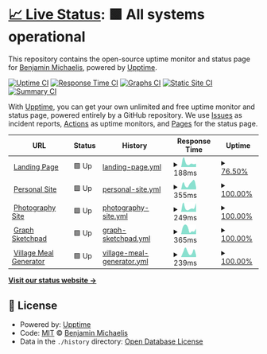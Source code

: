 # [📈 Live Status](https://status.michaelis.net): <!--live status--> **🟩 All systems operational**

This repository contains the open-source uptime monitor and status page for [Benjamin Michaelis](benjamin.michaelis.net), powered by [Upptime](https://github.com/upptime/upptime).

[![Uptime CI](https://github.com/BenjaminMichaelis/SiteMonitor/workflows/Uptime%20CI/badge.svg)](https://github.com/BenjaminMichaelis/SiteMonitor/actions?query=workflow%3A%22Uptime+CI%22)
[![Response Time CI](https://github.com/BenjaminMichaelis/SiteMonitor/workflows/Response%20Time%20CI/badge.svg)](https://github.com/BenjaminMichaelis/SiteMonitor/actions?query=workflow%3A%22Response+Time+CI%22)
[![Graphs CI](https://github.com/BenjaminMichaelis/SiteMonitor/workflows/Graphs%20CI/badge.svg)](https://github.com/BenjaminMichaelis/SiteMonitor/actions?query=workflow%3A%22Graphs+CI%22)
[![Static Site CI](https://github.com/BenjaminMichaelis/SiteMonitor/workflows/Static%20Site%20CI/badge.svg)](https://github.com/BenjaminMichaelis/SiteMonitor/actions?query=workflow%3A%22Static+Site+CI%22)
[![Summary CI](https://github.com/BenjaminMichaelis/SiteMonitor/workflows/Summary%20CI/badge.svg)](https://github.com/BenjaminMichaelis/SiteMonitor/actions?query=workflow%3A%22Summary+CI%22)

With [Upptime](https://upptime.js.org), you can get your own unlimited and free uptime monitor and status page, powered entirely by a GitHub repository. We use [Issues](https://github.com/BenjaminMichaelis/SiteMonitor/issues) as incident reports, [Actions](https://github.com/BenjaminMichaelis/SiteMonitor/actions) as uptime monitors, and [Pages](https://status.michaelis.net) for the status page.

<!--start: status pages-->
<!-- This summary is generated by Upptime (https://github.com/upptime/upptime) -->
<!-- Do not edit this manually, your changes will be overwritten -->
<!-- prettier-ignore -->
| URL | Status | History | Response Time | Uptime |
| --- | ------ | ------- | ------------- | ------ |
| <img alt="" src="https://icons.duckduckgo.com/ip3/benjamin.michaelis.net.ico" height="13"> [Landing Page](https://benjamin.michaelis.net/) | 🟩 Up | [landing-page.yml](https://github.com/BenjaminMichaelis/SiteMonitor/commits/HEAD/history/landing-page.yml) | <details><summary><img alt="Response time graph" src="./graphs/landing-page/response-time-week.png" height="20"> 188ms</summary><br><a href="https://status.michaelis.net/history/landing-page"><img alt="Response time 194" src="https://img.shields.io/endpoint?url=https%3A%2F%2Fraw.githubusercontent.com%2FBenjaminMichaelis%2FSiteMonitor%2FHEAD%2Fapi%2Flanding-page%2Fresponse-time.json"></a><br><a href="https://status.michaelis.net/history/landing-page"><img alt="24-hour response time 115" src="https://img.shields.io/endpoint?url=https%3A%2F%2Fraw.githubusercontent.com%2FBenjaminMichaelis%2FSiteMonitor%2FHEAD%2Fapi%2Flanding-page%2Fresponse-time-day.json"></a><br><a href="https://status.michaelis.net/history/landing-page"><img alt="7-day response time 188" src="https://img.shields.io/endpoint?url=https%3A%2F%2Fraw.githubusercontent.com%2FBenjaminMichaelis%2FSiteMonitor%2FHEAD%2Fapi%2Flanding-page%2Fresponse-time-week.json"></a><br><a href="https://status.michaelis.net/history/landing-page"><img alt="30-day response time 188" src="https://img.shields.io/endpoint?url=https%3A%2F%2Fraw.githubusercontent.com%2FBenjaminMichaelis%2FSiteMonitor%2FHEAD%2Fapi%2Flanding-page%2Fresponse-time-month.json"></a><br><a href="https://status.michaelis.net/history/landing-page"><img alt="1-year response time 174" src="https://img.shields.io/endpoint?url=https%3A%2F%2Fraw.githubusercontent.com%2FBenjaminMichaelis%2FSiteMonitor%2FHEAD%2Fapi%2Flanding-page%2Fresponse-time-year.json"></a></details> | <details><summary><a href="https://status.michaelis.net/history/landing-page">76.50%</a></summary><a href="https://status.michaelis.net/history/landing-page"><img alt="All-time uptime 56.01%" src="https://img.shields.io/endpoint?url=https%3A%2F%2Fraw.githubusercontent.com%2FBenjaminMichaelis%2FSiteMonitor%2FHEAD%2Fapi%2Flanding-page%2Fuptime.json"></a><br><a href="https://status.michaelis.net/history/landing-page"><img alt="24-hour uptime 100.00%" src="https://img.shields.io/endpoint?url=https%3A%2F%2Fraw.githubusercontent.com%2FBenjaminMichaelis%2FSiteMonitor%2FHEAD%2Fapi%2Flanding-page%2Fuptime-day.json"></a><br><a href="https://status.michaelis.net/history/landing-page"><img alt="7-day uptime 76.50%" src="https://img.shields.io/endpoint?url=https%3A%2F%2Fraw.githubusercontent.com%2FBenjaminMichaelis%2FSiteMonitor%2FHEAD%2Fapi%2Flanding-page%2Fuptime-week.json"></a><br><a href="https://status.michaelis.net/history/landing-page"><img alt="30-day uptime 25.56%" src="https://img.shields.io/endpoint?url=https%3A%2F%2Fraw.githubusercontent.com%2FBenjaminMichaelis%2FSiteMonitor%2FHEAD%2Fapi%2Flanding-page%2Fuptime-month.json"></a><br><a href="https://status.michaelis.net/history/landing-page"><img alt="1-year uptime 10.94%" src="https://img.shields.io/endpoint?url=https%3A%2F%2Fraw.githubusercontent.com%2FBenjaminMichaelis%2FSiteMonitor%2FHEAD%2Fapi%2Flanding-page%2Fuptime-year.json"></a></details>
| <img alt="" src="https://icons.duckduckgo.com/ip3/dev.michaelis.net.ico" height="13"> [Personal Site](https://dev.michaelis.net/) | 🟩 Up | [personal-site.yml](https://github.com/BenjaminMichaelis/SiteMonitor/commits/HEAD/history/personal-site.yml) | <details><summary><img alt="Response time graph" src="./graphs/personal-site/response-time-week.png" height="20"> 355ms</summary><br><a href="https://status.michaelis.net/history/personal-site"><img alt="Response time 194" src="https://img.shields.io/endpoint?url=https%3A%2F%2Fraw.githubusercontent.com%2FBenjaminMichaelis%2FSiteMonitor%2FHEAD%2Fapi%2Fpersonal-site%2Fresponse-time.json"></a><br><a href="https://status.michaelis.net/history/personal-site"><img alt="24-hour response time 151" src="https://img.shields.io/endpoint?url=https%3A%2F%2Fraw.githubusercontent.com%2FBenjaminMichaelis%2FSiteMonitor%2FHEAD%2Fapi%2Fpersonal-site%2Fresponse-time-day.json"></a><br><a href="https://status.michaelis.net/history/personal-site"><img alt="7-day response time 355" src="https://img.shields.io/endpoint?url=https%3A%2F%2Fraw.githubusercontent.com%2FBenjaminMichaelis%2FSiteMonitor%2FHEAD%2Fapi%2Fpersonal-site%2Fresponse-time-week.json"></a><br><a href="https://status.michaelis.net/history/personal-site"><img alt="30-day response time 303" src="https://img.shields.io/endpoint?url=https%3A%2F%2Fraw.githubusercontent.com%2FBenjaminMichaelis%2FSiteMonitor%2FHEAD%2Fapi%2Fpersonal-site%2Fresponse-time-month.json"></a><br><a href="https://status.michaelis.net/history/personal-site"><img alt="1-year response time 203" src="https://img.shields.io/endpoint?url=https%3A%2F%2Fraw.githubusercontent.com%2FBenjaminMichaelis%2FSiteMonitor%2FHEAD%2Fapi%2Fpersonal-site%2Fresponse-time-year.json"></a></details> | <details><summary><a href="https://status.michaelis.net/history/personal-site">100.00%</a></summary><a href="https://status.michaelis.net/history/personal-site"><img alt="All-time uptime 99.99%" src="https://img.shields.io/endpoint?url=https%3A%2F%2Fraw.githubusercontent.com%2FBenjaminMichaelis%2FSiteMonitor%2FHEAD%2Fapi%2Fpersonal-site%2Fuptime.json"></a><br><a href="https://status.michaelis.net/history/personal-site"><img alt="24-hour uptime 100.00%" src="https://img.shields.io/endpoint?url=https%3A%2F%2Fraw.githubusercontent.com%2FBenjaminMichaelis%2FSiteMonitor%2FHEAD%2Fapi%2Fpersonal-site%2Fuptime-day.json"></a><br><a href="https://status.michaelis.net/history/personal-site"><img alt="7-day uptime 100.00%" src="https://img.shields.io/endpoint?url=https%3A%2F%2Fraw.githubusercontent.com%2FBenjaminMichaelis%2FSiteMonitor%2FHEAD%2Fapi%2Fpersonal-site%2Fuptime-week.json"></a><br><a href="https://status.michaelis.net/history/personal-site"><img alt="30-day uptime 100.00%" src="https://img.shields.io/endpoint?url=https%3A%2F%2Fraw.githubusercontent.com%2FBenjaminMichaelis%2FSiteMonitor%2FHEAD%2Fapi%2Fpersonal-site%2Fuptime-month.json"></a><br><a href="https://status.michaelis.net/history/personal-site"><img alt="1-year uptime 100.00%" src="https://img.shields.io/endpoint?url=https%3A%2F%2Fraw.githubusercontent.com%2FBenjaminMichaelis%2FSiteMonitor%2FHEAD%2Fapi%2Fpersonal-site%2Fuptime-year.json"></a></details>
| <img alt="" src="https://icons.duckduckgo.com/ip3/photography.michaelis.net.ico" height="13"> [Photography Site](https://photography.michaelis.net/) | 🟩 Up | [photography-site.yml](https://github.com/BenjaminMichaelis/SiteMonitor/commits/HEAD/history/photography-site.yml) | <details><summary><img alt="Response time graph" src="./graphs/photography-site/response-time-week.png" height="20"> 249ms</summary><br><a href="https://status.michaelis.net/history/photography-site"><img alt="Response time 234" src="https://img.shields.io/endpoint?url=https%3A%2F%2Fraw.githubusercontent.com%2FBenjaminMichaelis%2FSiteMonitor%2FHEAD%2Fapi%2Fphotography-site%2Fresponse-time.json"></a><br><a href="https://status.michaelis.net/history/photography-site"><img alt="24-hour response time 264" src="https://img.shields.io/endpoint?url=https%3A%2F%2Fraw.githubusercontent.com%2FBenjaminMichaelis%2FSiteMonitor%2FHEAD%2Fapi%2Fphotography-site%2Fresponse-time-day.json"></a><br><a href="https://status.michaelis.net/history/photography-site"><img alt="7-day response time 249" src="https://img.shields.io/endpoint?url=https%3A%2F%2Fraw.githubusercontent.com%2FBenjaminMichaelis%2FSiteMonitor%2FHEAD%2Fapi%2Fphotography-site%2Fresponse-time-week.json"></a><br><a href="https://status.michaelis.net/history/photography-site"><img alt="30-day response time 278" src="https://img.shields.io/endpoint?url=https%3A%2F%2Fraw.githubusercontent.com%2FBenjaminMichaelis%2FSiteMonitor%2FHEAD%2Fapi%2Fphotography-site%2Fresponse-time-month.json"></a><br><a href="https://status.michaelis.net/history/photography-site"><img alt="1-year response time 241" src="https://img.shields.io/endpoint?url=https%3A%2F%2Fraw.githubusercontent.com%2FBenjaminMichaelis%2FSiteMonitor%2FHEAD%2Fapi%2Fphotography-site%2Fresponse-time-year.json"></a></details> | <details><summary><a href="https://status.michaelis.net/history/photography-site">100.00%</a></summary><a href="https://status.michaelis.net/history/photography-site"><img alt="All-time uptime 99.99%" src="https://img.shields.io/endpoint?url=https%3A%2F%2Fraw.githubusercontent.com%2FBenjaminMichaelis%2FSiteMonitor%2FHEAD%2Fapi%2Fphotography-site%2Fuptime.json"></a><br><a href="https://status.michaelis.net/history/photography-site"><img alt="24-hour uptime 100.00%" src="https://img.shields.io/endpoint?url=https%3A%2F%2Fraw.githubusercontent.com%2FBenjaminMichaelis%2FSiteMonitor%2FHEAD%2Fapi%2Fphotography-site%2Fuptime-day.json"></a><br><a href="https://status.michaelis.net/history/photography-site"><img alt="7-day uptime 100.00%" src="https://img.shields.io/endpoint?url=https%3A%2F%2Fraw.githubusercontent.com%2FBenjaminMichaelis%2FSiteMonitor%2FHEAD%2Fapi%2Fphotography-site%2Fuptime-week.json"></a><br><a href="https://status.michaelis.net/history/photography-site"><img alt="30-day uptime 100.00%" src="https://img.shields.io/endpoint?url=https%3A%2F%2Fraw.githubusercontent.com%2FBenjaminMichaelis%2FSiteMonitor%2FHEAD%2Fapi%2Fphotography-site%2Fuptime-month.json"></a><br><a href="https://status.michaelis.net/history/photography-site"><img alt="1-year uptime 100.00%" src="https://img.shields.io/endpoint?url=https%3A%2F%2Fraw.githubusercontent.com%2FBenjaminMichaelis%2FSiteMonitor%2FHEAD%2Fapi%2Fphotography-site%2Fuptime-year.json"></a></details>
| <img alt="" src="https://icons.duckduckgo.com/ip3/graphsketchpad.michaelis.net.ico" height="13"> [Graph Sketchpad](https://graphsketchpad.michaelis.net/) | 🟩 Up | [graph-sketchpad.yml](https://github.com/BenjaminMichaelis/SiteMonitor/commits/HEAD/history/graph-sketchpad.yml) | <details><summary><img alt="Response time graph" src="./graphs/graph-sketchpad/response-time-week.png" height="20"> 365ms</summary><br><a href="https://status.michaelis.net/history/graph-sketchpad"><img alt="Response time 194" src="https://img.shields.io/endpoint?url=https%3A%2F%2Fraw.githubusercontent.com%2FBenjaminMichaelis%2FSiteMonitor%2FHEAD%2Fapi%2Fgraph-sketchpad%2Fresponse-time.json"></a><br><a href="https://status.michaelis.net/history/graph-sketchpad"><img alt="24-hour response time 262" src="https://img.shields.io/endpoint?url=https%3A%2F%2Fraw.githubusercontent.com%2FBenjaminMichaelis%2FSiteMonitor%2FHEAD%2Fapi%2Fgraph-sketchpad%2Fresponse-time-day.json"></a><br><a href="https://status.michaelis.net/history/graph-sketchpad"><img alt="7-day response time 365" src="https://img.shields.io/endpoint?url=https%3A%2F%2Fraw.githubusercontent.com%2FBenjaminMichaelis%2FSiteMonitor%2FHEAD%2Fapi%2Fgraph-sketchpad%2Fresponse-time-week.json"></a><br><a href="https://status.michaelis.net/history/graph-sketchpad"><img alt="30-day response time 254" src="https://img.shields.io/endpoint?url=https%3A%2F%2Fraw.githubusercontent.com%2FBenjaminMichaelis%2FSiteMonitor%2FHEAD%2Fapi%2Fgraph-sketchpad%2Fresponse-time-month.json"></a><br><a href="https://status.michaelis.net/history/graph-sketchpad"><img alt="1-year response time 213" src="https://img.shields.io/endpoint?url=https%3A%2F%2Fraw.githubusercontent.com%2FBenjaminMichaelis%2FSiteMonitor%2FHEAD%2Fapi%2Fgraph-sketchpad%2Fresponse-time-year.json"></a></details> | <details><summary><a href="https://status.michaelis.net/history/graph-sketchpad">100.00%</a></summary><a href="https://status.michaelis.net/history/graph-sketchpad"><img alt="All-time uptime 100.00%" src="https://img.shields.io/endpoint?url=https%3A%2F%2Fraw.githubusercontent.com%2FBenjaminMichaelis%2FSiteMonitor%2FHEAD%2Fapi%2Fgraph-sketchpad%2Fuptime.json"></a><br><a href="https://status.michaelis.net/history/graph-sketchpad"><img alt="24-hour uptime 100.00%" src="https://img.shields.io/endpoint?url=https%3A%2F%2Fraw.githubusercontent.com%2FBenjaminMichaelis%2FSiteMonitor%2FHEAD%2Fapi%2Fgraph-sketchpad%2Fuptime-day.json"></a><br><a href="https://status.michaelis.net/history/graph-sketchpad"><img alt="7-day uptime 100.00%" src="https://img.shields.io/endpoint?url=https%3A%2F%2Fraw.githubusercontent.com%2FBenjaminMichaelis%2FSiteMonitor%2FHEAD%2Fapi%2Fgraph-sketchpad%2Fuptime-week.json"></a><br><a href="https://status.michaelis.net/history/graph-sketchpad"><img alt="30-day uptime 100.00%" src="https://img.shields.io/endpoint?url=https%3A%2F%2Fraw.githubusercontent.com%2FBenjaminMichaelis%2FSiteMonitor%2FHEAD%2Fapi%2Fgraph-sketchpad%2Fuptime-month.json"></a><br><a href="https://status.michaelis.net/history/graph-sketchpad"><img alt="1-year uptime 100.00%" src="https://img.shields.io/endpoint?url=https%3A%2F%2Fraw.githubusercontent.com%2FBenjaminMichaelis%2FSiteMonitor%2FHEAD%2Fapi%2Fgraph-sketchpad%2Fuptime-year.json"></a></details>
| <img alt="" src="https://icons.duckduckgo.com/ip3/villagemealgenerator.michaelis.net.ico" height="13"> [Village Meal Generator](https://villagemealgenerator.michaelis.net/) | 🟩 Up | [village-meal-generator.yml](https://github.com/BenjaminMichaelis/SiteMonitor/commits/HEAD/history/village-meal-generator.yml) | <details><summary><img alt="Response time graph" src="./graphs/village-meal-generator/response-time-week.png" height="20"> 239ms</summary><br><a href="https://status.michaelis.net/history/village-meal-generator"><img alt="Response time 195" src="https://img.shields.io/endpoint?url=https%3A%2F%2Fraw.githubusercontent.com%2FBenjaminMichaelis%2FSiteMonitor%2FHEAD%2Fapi%2Fvillage-meal-generator%2Fresponse-time.json"></a><br><a href="https://status.michaelis.net/history/village-meal-generator"><img alt="24-hour response time 224" src="https://img.shields.io/endpoint?url=https%3A%2F%2Fraw.githubusercontent.com%2FBenjaminMichaelis%2FSiteMonitor%2FHEAD%2Fapi%2Fvillage-meal-generator%2Fresponse-time-day.json"></a><br><a href="https://status.michaelis.net/history/village-meal-generator"><img alt="7-day response time 239" src="https://img.shields.io/endpoint?url=https%3A%2F%2Fraw.githubusercontent.com%2FBenjaminMichaelis%2FSiteMonitor%2FHEAD%2Fapi%2Fvillage-meal-generator%2Fresponse-time-week.json"></a><br><a href="https://status.michaelis.net/history/village-meal-generator"><img alt="30-day response time 229" src="https://img.shields.io/endpoint?url=https%3A%2F%2Fraw.githubusercontent.com%2FBenjaminMichaelis%2FSiteMonitor%2FHEAD%2Fapi%2Fvillage-meal-generator%2Fresponse-time-month.json"></a><br><a href="https://status.michaelis.net/history/village-meal-generator"><img alt="1-year response time 207" src="https://img.shields.io/endpoint?url=https%3A%2F%2Fraw.githubusercontent.com%2FBenjaminMichaelis%2FSiteMonitor%2FHEAD%2Fapi%2Fvillage-meal-generator%2Fresponse-time-year.json"></a></details> | <details><summary><a href="https://status.michaelis.net/history/village-meal-generator">100.00%</a></summary><a href="https://status.michaelis.net/history/village-meal-generator"><img alt="All-time uptime 99.99%" src="https://img.shields.io/endpoint?url=https%3A%2F%2Fraw.githubusercontent.com%2FBenjaminMichaelis%2FSiteMonitor%2FHEAD%2Fapi%2Fvillage-meal-generator%2Fuptime.json"></a><br><a href="https://status.michaelis.net/history/village-meal-generator"><img alt="24-hour uptime 100.00%" src="https://img.shields.io/endpoint?url=https%3A%2F%2Fraw.githubusercontent.com%2FBenjaminMichaelis%2FSiteMonitor%2FHEAD%2Fapi%2Fvillage-meal-generator%2Fuptime-day.json"></a><br><a href="https://status.michaelis.net/history/village-meal-generator"><img alt="7-day uptime 100.00%" src="https://img.shields.io/endpoint?url=https%3A%2F%2Fraw.githubusercontent.com%2FBenjaminMichaelis%2FSiteMonitor%2FHEAD%2Fapi%2Fvillage-meal-generator%2Fuptime-week.json"></a><br><a href="https://status.michaelis.net/history/village-meal-generator"><img alt="30-day uptime 100.00%" src="https://img.shields.io/endpoint?url=https%3A%2F%2Fraw.githubusercontent.com%2FBenjaminMichaelis%2FSiteMonitor%2FHEAD%2Fapi%2Fvillage-meal-generator%2Fuptime-month.json"></a><br><a href="https://status.michaelis.net/history/village-meal-generator"><img alt="1-year uptime 100.00%" src="https://img.shields.io/endpoint?url=https%3A%2F%2Fraw.githubusercontent.com%2FBenjaminMichaelis%2FSiteMonitor%2FHEAD%2Fapi%2Fvillage-meal-generator%2Fuptime-year.json"></a></details>

<!--end: status pages-->

[**Visit our status website →**](https://status.michaelis.net)

## 📄 License

- Powered by: [Upptime](https://github.com/upptime/upptime)
- Code: [MIT](./LICENSE) © [Benjamin Michaelis](benjamin.michaelis.net)
- Data in the `./history` directory: [Open Database License](https://opendatacommons.org/licenses/odbl/1-0/)
